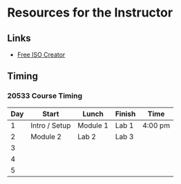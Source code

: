 # Resources for the Instructor

## Links

* [Free ISO Creator](http://www.minidvdsoft.com/isocreator/index.html)

## Timing

### 20533 Course Timing

| Day | Start | Lunch | Finish | Time |
|-|-|-|-|-|
| 1 | Intro / Setup | Module 1 | Lab 1 | 4:00 pm |
| 2 | Module 2 | Lab 2| Lab 3 | |
| 3 |  |  |  |  |
| 4 |  |  |  |  |
| 5 |  |  |  |  |
